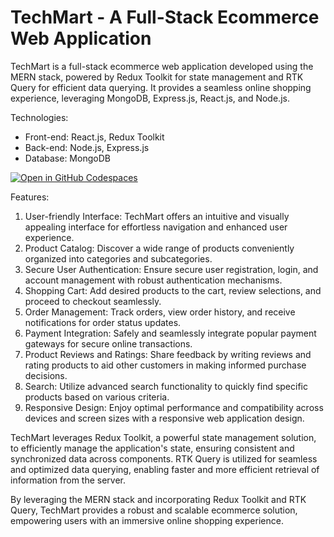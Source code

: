 # TechMart - A Full-Stack Ecommerce Web Application

TechMart is a full-stack ecommerce web application developed using the MERN stack, powered by Redux Toolkit for state management and RTK Query for efficient data querying. It provides a seamless online shopping experience, leveraging MongoDB, Express.js, React.js, and Node.js.

Technologies:
- Front-end: React.js, Redux Toolkit
- Back-end: Node.js, Express.js
- Database: MongoDB

[![Open in GitHub Codespaces](https://github.com/codespaces/badge.svg)](https://codespaces.new/khantseithu/TechMart)

Features:
1. User-friendly Interface: TechMart offers an intuitive and visually appealing interface for effortless navigation and enhanced user experience.
2. Product Catalog: Discover a wide range of products conveniently organized into categories and subcategories.
3. Secure User Authentication: Ensure secure user registration, login, and account management with robust authentication mechanisms.
4. Shopping Cart: Add desired products to the cart, review selections, and proceed to checkout seamlessly.
5. Order Management: Track orders, view order history, and receive notifications for order status updates.
6. Payment Integration: Safely and seamlessly integrate popular payment gateways for secure online transactions.
7. Product Reviews and Ratings: Share feedback by writing reviews and rating products to aid other customers in making informed purchase decisions.
8. Search: Utilize advanced search functionality to quickly find specific products based on various criteria.
9. Responsive Design: Enjoy optimal performance and compatibility across devices and screen sizes with a responsive web application design.

TechMart leverages Redux Toolkit, a powerful state management solution, to efficiently manage the application's state, ensuring consistent and synchronized data across components. RTK Query is utilized for seamless and optimized data querying, enabling faster and more efficient retrieval of information from the server.

By leveraging the MERN stack and incorporating Redux Toolkit and RTK Query, TechMart provides a robust and scalable ecommerce solution, empowering users with an immersive online shopping experience.
